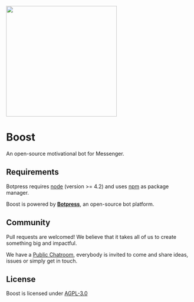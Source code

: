 <a href='https://m.me/BoostFuel'><img src='/assets/screenshot-broadcast.png' height='300px'></a>

# Boost

An open-source motivational bot for Messenger.

## Requirements

Botpress requires [node](https://nodejs.org) (version >= 4.2) and uses [npm](https://www.npmjs.com) as package manager.

Boost is powered by [**Botpress**](https://github.com/botpress/botpress), an open-source bot platform.

## Community

Pull requests are welcomed! We believe that it takes all of us to create something big and impactful.

We have a [Public Chatroom](https://gitter.im/botpress/core), everybody is invited to come and share ideas, issues or simply get in touch.

## License

Boost is licensed under [AGPL-3.0](/LICENSE)

